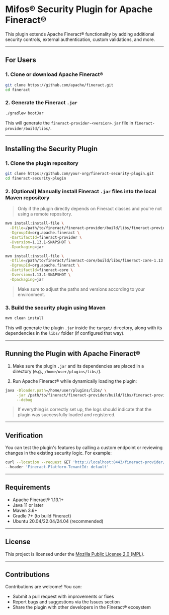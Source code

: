 #  Mifos® Security Plugin for Apache Fineract®

This plugin extends Apache Fineract® functionality by adding additional security controls, external authentication, custom validations, and more.

---

##  For Users

### 1. Clone or download Apache Fineract®

```bash
git clone https://github.com/apache/fineract.git
cd fineract
```

### 2. Generate the Fineract `.jar`

```bash
./gradlew bootJar
```

This will generate the `fineract-provider-<version>.jar` file in `fineract-provider/build/libs/`.

---

##  Installing the Security Plugin

### 1. Clone the plugin repository

```bash
git clone https://github.com/your-org/fineract-security-plugin.git
cd fineract-security-plugin
```

### 2. (Optional) Manually install Fineract `.jar` files into the local Maven repository

> Only if the plugin directly depends on Fineract classes and you're not using a remote repository.

```bash
mvn install:install-file \
  -Dfile=/path/to/fineract/fineract-provider/build/libs/fineract-provider-1.13.1-SNAPSHOT.jar \
  -DgroupId=org.apache.fineract \
  -DartifactId=fineract-provider \
  -Dversion=1.13.1-SNAPSHOT \
  -Dpackaging=jar

mvn install:install-file \
  -Dfile=/path/to/fineract/fineract-core/build/libs/fineract-core-1.13.1-SNAPSHOT.jar \
  -DgroupId=org.apache.fineract \
  -DartifactId=fineract-core \
  -Dversion=1.13.1-SNAPSHOT \
  -Dpackaging=jar
```

>  Make sure to adjust the paths and versions according to your environment.

### 3. Build the security plugin using Maven

```bash
mvn clean install
```

This will generate the plugin `.jar` inside the `target/` directory, along with its dependencies in the `libs/` folder (if configured that way).

---

##  Running the Plugin with Apache Fineract®

1. Make sure the plugin `.jar` and its dependencies are placed in a directory (e.g., `/home/user/plugins/libs/`).

2. Run Apache Fineract® while dynamically loading the plugin:

```bash
java -Dloader.path=/home/user/plugins/libs/ \
     -jar /path/to/fineract/fineract-provider/build/libs/fineract-provider-1.13.1-SNAPSHOT.jar \
     --debug
```

>  If everything is correctly set up, the logs should indicate that the plugin was successfully loaded and registered.

---

##  Verification

You can test the plugin's features by calling a custom endpoint or reviewing changes in the existing security logic. For example:

```bash
curl --location --request GET 'http://localhost:8443/fineract-provider/test' \
--header 'Fineract-Platform-TenantId: default'
```

---

##  Requirements

* Apache Fineract® 1.13.1+
* Java 11 or later
* Maven 3.6+
* Gradle 7+ (to build Fineract)
* Ubuntu 20.04/22.04/24.04 (recommended)

---

##  License

This project is licensed under the [Mozilla Public License 2.0 (MPL)](https://www.mozilla.org/en-US/MPL/2.0/).

---

##  Contributions

Contributions are welcome! You can:

* Submit a pull request with improvements or fixes
* Report bugs and suggestions via the Issues section
* Share the plugin with other developers in the Fineract® ecosystem

